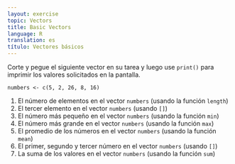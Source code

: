 ```yaml
---
layout: exercise
topic: Vectors
title: Basic Vectors
language: R
translation: es
título: Vectores básicos
---
```

Corte y pegue el siguiente vector en su tarea y luego use `print()` para
imprimir los valores solicitados en la pantalla.

```
numbers <- c(5, 2, 26, 8, 16)
```

1. El número de elementos en el vector `numbers` (usando la función `length`)
2. El tercer elemento en el vector `numbers` (usando `[]`)
3. El número más pequeño en el vector `numbers` (usando la función `min`)
4. El número más grande en el vector `numbers` (usando la función `max`)
5. El promedio de los números en el vector `numbers` (usando la función `mean`)
6. El primer, segundo y tercer número en el vector `numbers` (usando `[]`)
7. La suma de los valores en el vector `numbers` (usando la función `sum`)
